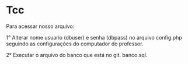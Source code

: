 # Tcc

Para acessar nosso arquivo: 

1° Alterar nome usuario (dbuser) e senha (dbpass) no arquivo config.php seguindo as configurações do computador do professor.

2° Executar o arquivo do banco que está no git. banco.sql.



